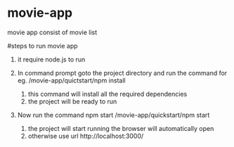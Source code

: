 # movie-app
movie app consist of movie list

#steps to run movie app
1. it require node.js to run
2. In command prompt goto the project directory and run the command
   for eg. /movie-app/quictstart/npm install
   
   1. this command will install all the required dependencies
   2. the project will be ready to run

3. Now run the command
   npm start
   /movie-app/quickstart/npm start
   
   1. the project will start running the browser will automatically open
   2. otherwise use url http://localhost:3000/
